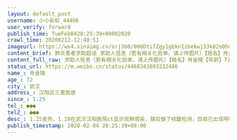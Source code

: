```yaml
---
layout: default_post
username: 小小彩虹_44406
user_verify: forward
publish_time: TueFeb0420:25:39+08002020
crawl_time: 20200212-12:40:51
imageurl: https://wx4.sinaimg.cn/orj360/006Dti7Zgy1gbkn1zbekwj33k02o0hdv.jpg,https://wx1.sinaimg.cn/orj360/006Dti7Zgy1gbkn20uhdcj32o03k0x6q.jpg
content_brief: 肺炎患者求助超话 求助人信息（若有相关化验单，请上传图片）【姓名】肖金陵【年龄】72【所在城市】武汉【所在小区、社区】汉阳区三里民居【患病时间】1.25【联系方式】●●● 【其他紧急联系人】●●●【病情描述】1.25发热，1.28在武汉汉阳医院ct显示双肺感染，随后做了核酸检 ...全文
content_full_raw: 求助人信息（若有相关化验单，请上传图片）【姓名】肖金陵【年龄】72【所在城市】武汉【所在小区、社区】汉阳区三里民居【患病时间】1.25【联系方式】●●●【其他紧急联系人】●●●【病情描述】1.25发热，1.28在武汉汉阳医院ct显示双肺感染，随后做了核酸检测，目前已出现呼吸困难的症状，汉阳医院说已经属于危重症了，在病历上注明建议入院。联系社区说一直在上报，区长热线，市长热线，区卫生局电话都打了，最后还是返回到社区，社区回复是在上报，要等上级部门安排。家里就父亲母亲两个老人，都七十多了，病情发展太快，等不了了。跪求安排入院武汉
status_url: https://m.weibo.cn/status/4468341693232486
name_: 肖金陵
age_: 72
city_: 武汉
address_: 汉阳区三里民居
since_: 1.25
tel_: ●●●
tel2_: ●●●
desc_: 1.25发热，1.28在武汉汉阳医院ct显示双肺感染，随后做了核酸检测，目前已出现呼吸困难的症状，汉阳医院说已经属于危重症了，在病历上注明建议入院。联系社区说一直在上报，区长热线，市长热线，区卫生局电话都打了，最后还是返回到社区，社区回复是在上报，要等上级部门安排。家里就父亲母亲两个老人，都七十多了，病情发展太快，等不了了。跪求安排入院武汉
publish_timestamp: 2020-02-04 20:25:39+08:00
---
```

